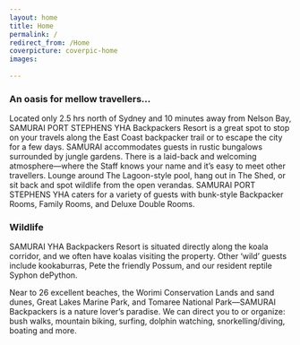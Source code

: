 ```yaml
---
layout: home
title: Home
permalink: /
redirect_from: /Home
coverpicture: coverpic-home
images:
 
---
```


### An oasis for mellow travellers...

Located only 2.5 hrs north of Sydney and 10 minutes away from Nelson Bay,
SAMURAI PORT STEPHENS YHA Backpackers Resort is a great spot to stop on your travels along the East Coast backpacker trail or to escape the city for a few days.
SAMURAI accommodates guests in rustic bungalows surrounded by jungle gardens. There is a laid-back and welcoming atmosphere—where the Staff knows your name and it’s easy to meet other travellers.
Lounge around The Lagoon-style pool, hang out in The Shed, or sit back and spot wildlife from the open verandas. SAMURAI PORT STEPHENS YHA caters for a variety of guests with bunk-style Backpacker Rooms, Family Rooms, and Deluxe Double Rooms.


### Wildlife
SAMURAI YHA Backpackers Resort is situated directly along the koala corridor,
and we often have koalas visiting the property. Other ‘wild’ guests include kookaburras, Pete the friendly Possum,
and our resident reptile Syphon dePython. 
    
Near to 26 excellent beaches, the Worimi Conservation Lands and sand dunes, Great Lakes Marine Park, and Tomaree National Park—SAMURAI Backpackers is a nature lover’s paradise.
We can direct you to or organize: bush walks, mountain biking, surfing, dolphin watching, snorkelling/diving, boating and more.